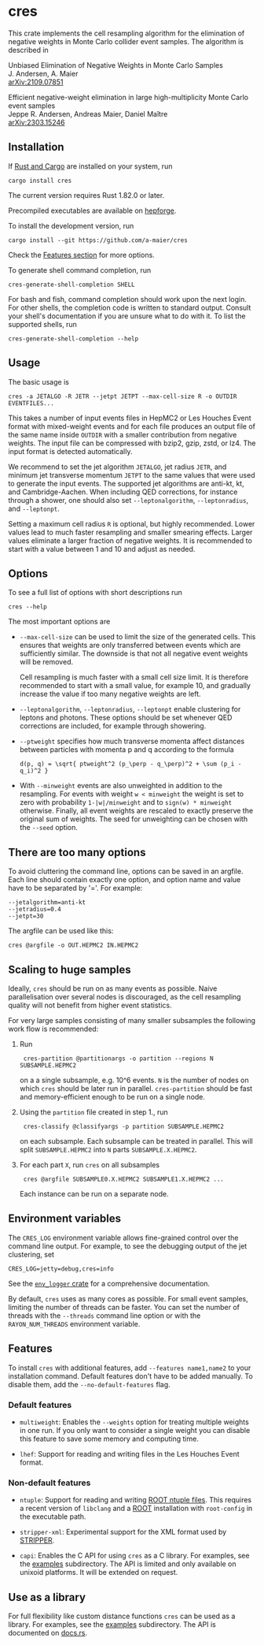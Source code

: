 cres
====

This crate implements the cell resampling algorithm for the
elimination of negative weights in Monte Carlo collider event
samples. The algorithm is described in

Unbiased Elimination of Negative Weights in Monte Carlo Samples\
J. Andersen, A. Maier\
[arXiv:2109.07851](https://arxiv.org/abs/2109.07851)

Efficient negative-weight elimination in large high-multiplicity Monte Carlo event samples\
Jeppe R. Andersen, Andreas Maier, Daniel Maître\
[arXiv:2303.15246](https://arxiv.org/abs/2303.15246)


Installation
------------

If [Rust and Cargo](https://www.rust-lang.org/) are installed on your
system, run

    cargo install cres

The current version requires Rust 1.82.0 or later.

Precompiled executables are available on
[hepforge](https://cres.hepforge.org/).

To install the development version, run

    cargo install --git https://github.com/a-maier/cres

Check the [Features section](#Features) for more options.

To generate shell command completion, run

    cres-generate-shell-completion SHELL

For bash and fish, command completion should work upon the next login.
For other shells, the completion code is written to standard
output. Consult your shell's documentation if you are unsure what to
do with it. To list the supported shells, run

    cres-generate-shell-completion --help

Usage
-----

The basic usage is

    cres -a JETALGO -R JETR --jetpt JETPT --max-cell-size R -o OUTDIR EVENTFILES...

This takes a number of input events files in HepMC2 or Les Houches
Event format with mixed-weight events and for each file produces an
output file of the same name inside `OUTDIR` with a smaller
contribution from negative weights. The input file can be compressed
with bzip2, gzip, zstd, or lz4. The input format is detected
automatically.

We recommend to set the jet algorithm `JETALGO`, jet radius `JETR`,
and minimum jet transverse momentum `JETPT` to the same values that
were used to generate the input events. The supported jet algorithms
are anti-kt, kt, and Cambridge-Aachen. When including QED corrections,
for instance through a shower, one should also set
`--leptonalgorithm`, `--leptonradius`, and `--leptonpt`.

Setting a maximum cell radius `R` is optional, but highly
recommended. Lower values lead to much faster resampling and smaller
smearing effects. Larger values eliminate a larger fraction of
negative weights. It is recommended to start with a value between 1
and 10 and adjust as needed.

Options
-------

To see a full list of options with short descriptions run

    cres --help

The most important options are

- `--max-cell-size` can be used to limit the size of the generated
  cells. This ensures that weights are only transferred between events
  which are sufficiently similar. The downside is that not all
  negative event weights will be removed.

  Cell resampling is much faster with a small cell size limit. It is
  therefore recommended to start with a small value, for example 10,
  and gradually increase the value if too many negative weights are
  left.

- `--leptonalgorithm`, `--leptonradius`, `--leptonpt` enable
  clustering for leptons and photons. These options should be set
  whenever QED corrections are included, for example through
  showering.

- `--ptweight` specifies how much transverse momenta affect distances
  between particles with momenta p and q according to the formula

      d(p, q) = \sqrt{ ptweight^2 (p_\perp - q_\perp)^2 + \sum (p_i - q_i)^2 }

- With `--minweight` events are also unweighted in addition to the
  resampling. For events with weight `w < minweight` the weight is set
  to zero with probability `1-|w|/minweight` and to `sign(w) *
  minweight` otherwise. Finally, all event weights are rescaled to
  exactly preserve the original sum of weights. The seed for
  unweighting can be chosen with the `--seed` option.

There are too many options
--------------------------

To avoid cluttering the command line, options can be saved in an
argfile. Each line should contain exactly one option, and option name
and value have to be separated by '='. For example:

```
--jetalgorithm=anti-kt
--jetradius=0.4
--jetpt=30
```

The argfile can be used like this:

    cres @argfile -o OUT.HEPMC2 IN.HEPMC2


Scaling to huge samples
-----------------------

Ideally, `cres` should be run on as many events as possible. Naive
parallelisation over several nodes is discouraged, as the cell
resampling quality will not benefit from higher event statistics.

For very large samples consisting of many smaller subsamples the
following work flow is recommended:

1. Run

        cres-partition @partitionargs -o partition --regions N SUBSAMPLE.HEPMC2

   on a a single subsample, e.g. 10^6 events. `N` is the number of
   nodes on which `cres` should be later run in
   parallel. `cres-partition` should be fast and memory-efficient
   enough to be run on a single node.

2. Using the `partition` file created in step 1., run

        cres-classify @classifyargs -p partition SUBSAMPLE.HEPMC2

   on each subsample. Each subsample can be treated in parallel. This
   will split `SUBSAMPLE.HEPMC2` into `N` parts `SUBSAMPLE.X.HEPMC2`.

3. For each part `X`, run `cres` on all subsamples

        cres @argfile SUBSAMPLE0.X.HEPMC2 SUBSAMPLE1.X.HEPMC2 ...

   Each instance can be run on a separate node.

Environment variables
---------------------

The `CRES_LOG` environment variable allows fine-grained control over
the command line output. For example, to see the debugging output of
the jet clustering, set

    CRES_LOG=jetty=debug,cres=info

See the [`env_logger` crate](https://crates.io/crates/env_logger/) for a
comprehensive documentation.

By default, `cres` uses as many cores as possible. For small event
samples, limiting the number of threads can be faster. You can set the
number of threads with the `--threads` command line option or with the
`RAYON_NUM_THREADS` environment variable.

## Features

To install `cres` with additional features, add `--features name1,name2`
to your installation command. Default features don't have to be added
manually. To disable them, add the `--no-default-features` flag.

### Default features

- `multiweight`: Enables the `--weights` option for treating multiple
  weights in one run. If you only want to consider a single weight you
  can disable this feature to save some memory and computing time.

- `lhef`: Support for reading and writing files in the Les
  Houches Event format.

### Non-default features

- `ntuple`: Support for reading and writing [ROOT ntuple
  files](https://arxiv.org/abs/1310.7439). This requires a recent
  version of `libclang` and a [ROOT](https://root.cern.ch/)
  installation with `root-config` in the executable path.

- `stripper-xml`: Experimental support for the XML format used by
  [STRIPPER](https://arxiv.org/abs/1005.0274).

- `capi`: Enables the C API for using `cres` as a C library. For
  examples, see the
  [examples](https://github.com/a-maier/cres/tree/master/examples)
  subdirectory. The API is limited and only available on unixoid
  platforms. It will be extended on request.

Use as a library
----------------

For full flexibility like custom distance functions `cres` can be used
as a library. For examples, see the
[examples](https://github.com/a-maier/cres/tree/master/examples)
subdirectory. The API is documented on
[docs.rs](https://docs.rs/crate/cres/).
